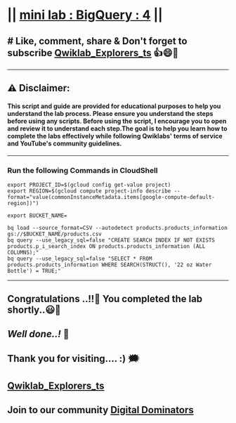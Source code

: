 # || [mini lab : BigQuery : 4](https://www.cloudskillsboost.google/catalog) || 

## # Like, comment, share & Don't forget to subscribe [Qwiklab_Explorers_ts](https://youtube.com/@titashshil?si=RgamNu1dc9jVIbJN) 👍😄🤝

---
## ⚠️ **Disclaimer:**
#### This script and guide are provided for educational purposes to help you understand the lab process. Please ensure you understand the steps before using any scripts. Before using the script, I encourage you to open and review it to understand each step.The goal is to help you learn how to complete the labs effectively while following Qwiklabs' terms of service and YouTube's community guidelines.
---

### Run the following Commands in CloudShell

```
export PROJECT_ID=$(gcloud config get-value project)
export REGION=$(gcloud compute project-info describe --format="value(commonInstanceMetadata.items[google-compute-default-region])")
```
```
export BUCKET_NAME=
```
```
bq load --source_format=CSV --autodetect products.products_information gs://$BUCKET_NAME/products.csv 
bq query --use_legacy_sql=false "CREATE SEARCH INDEX IF NOT EXISTS products.p_i_search_index ON products.products_information (ALL COLUMNS);"
bq query --use_legacy_sql=false "SELECT * FROM products.products_information WHERE SEARCH(STRUCT(), '22 oz Water Bottle') = TRUE;"
```

---

## Congratulations ..!!🎉  You completed the lab shortly..😃💯

## *Well done..!* 👏

## Thank you for visiting.... :) 🗯️

## [Qwiklab_Explorers_ts](https://youtube.com/@titashshil?si=RgamNu1dc9jVIbJN)

## Join to our community [Digital Dominators](https://chat.whatsapp.com/J0o1beFGCHfJ8ZHGKjcqkd)
